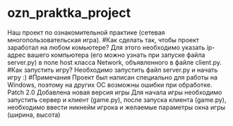 # ozn_praktka_project
Наш проект по ознакомительной практике (сетевая многопользовательская игра).
#Как сделать так, чтобы проект заработал на любом комьютере?
Для этого необходимо указать ip-адрес вашего компьютера 
(его можно узнать при запуске файла server.py) в поле host 
класса Network, объявленного в файле client.py.
#Как запустить игру?
Необходимо запустить файл server.py и начать игру :)
#Примечания
Проект был написан специально для работы на Windows, поэтому
на других ОС возможны ошибки при обработке.
Patch 2.0
Добавлена новая версия игры
Для начала игры необходимо запустить сервер и клиент (game.py), после запуска клиента (game.py), необходимо ввести никнейм игрока и желаемые параметры окна игры (ширина, высота)
